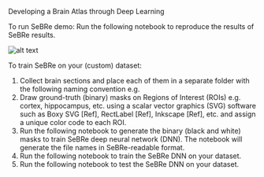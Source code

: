 Developing a Brain Atlas through Deep Learning

To run SeBRe demo:
Run the following notebook to reproduce the results of SeBRe results.

![alt text](http://url/to/img.png)

To train SeBRe on your (custom) dataset:
1. Collect brain sections and place each of them in a separate folder with the following naming convention e.g. 
2. Draw ground-truth (binary) masks on Regions of Interest (ROIs) e.g. cortex, hippocampus, etc. using a scalar vector graphics (SVG) software such as Boxy SVG [Ref], RectLabel [Ref], Inkscape [Ref], etc. and assign a unique color code to each ROI.
3. Run the following notebook to generate the binary (black and white) masks to train SeBRe deep neural network (DNN). The notebook will generate the file names in SeBRe-readable format.
4. Run the following notebook to train the SeBRe DNN on your dataset.
5. Run the following notebook to test the SeBRe DNN on your dataset.
